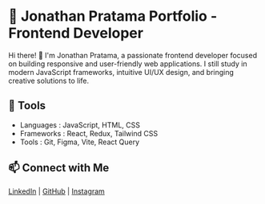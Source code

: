 # 💼 Jonathan Pratama Portfolio - Frontend Developer #
Hi there! 👋 I'm Jonathan Pratama, a passionate frontend developer focused on building responsive and user-friendly web applications. I still study in modern JavaScript frameworks, intuitive UI/UX design, and bringing creative solutions to life.

## 🚀 Tools
* Languages : JavaScript, HTML, CSS
* Frameworks : React, Redux, Tailwind CSS
* Tools : Git, Figma, Vite, React Query

## 📫 Connect with Me ##
[LinkedIn](https://www.linkedin.com/in/jonathan-pratama-77961b28a/) | [GitHub](https://github.com/NThann22) | [Instagram](https://www.instagram.com/justnat.h/)
